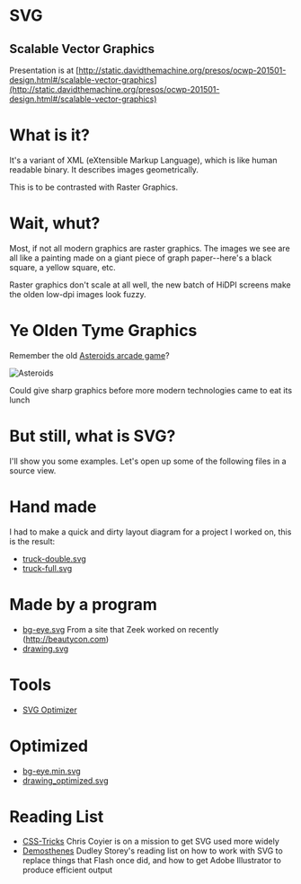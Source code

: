 # SVG

## Scalable Vector Graphics

Presentation is at [http://static.davidthemachine.org/presos/ocwp-201501-design.html#/scalable-vector-graphics](http://static.davidthemachine.org/presos/ocwp-201501-design.html#/scalable-vector-graphics)

# What is it?

It's a variant of XML (eXtensible Markup Language), which is like human readable
binary. It describes images geometrically.

This is to be contrasted with Raster Graphics.

# Wait, whut?

Most, if not all modern graphics are raster graphics. The images we see are all
like a painting made on a giant piece of graph paper--here's a black square,
a yellow square, etc.

Raster graphics don't scale at all well, the new batch of HiDPI screens make the
olden low-dpi images look fuzzy.

# Ye Olden Tyme Graphics

Remember the old [Asteroids arcade game](http://www.arcade-museum.com/game_detail.php?game_id=6939)?

![Asteroids](http://www.arcade-museum.com/images/118/1181242049100.png)

Could give sharp graphics before more modern technologies came to eat its lunch

# But still, what is SVG?

I'll show you some examples. Let's open up some of the following files in
a source view.

# Hand made

I had to make a quick and dirty layout diagram for a project I worked on, this
is the result:

* [truck-double.svg](image/201501-des/truck-double.svg)
* [truck-full.svg](image/201501-des/truck-full.svg)

# Made by a program
* [bg-eye.svg](image/201501-des/bg-eye.svg) From a site that Zeek worked on
  recently (<http://beautycon.com>)
* [drawing.svg](image/201501-des/drawing.svg)

# Tools
* [SVG Optimizer](http://petercollingridge.appspot.com/svg-optimiser)

# Optimized
* [bg-eye.min.svg](image/201501-des/bg-eye.min.svg)
* [drawing_optimized.svg](image/201501-des/drawing_optimized.svg)

# Reading List
* [CSS-Tricks](http://css-tricks.com/mega-list-svg-information/) Chris Coyier is
  on a mission to get SVG used more widely
* [Demosthenes](http://demosthenes.info/blog/970/Web-Developer-Reading-List-Introduction-to-SVG)
  Dudley Storey's reading list on how to work with SVG to replace things that
  Flash once did, and how to get Adobe Illustrator to produce efficient output
